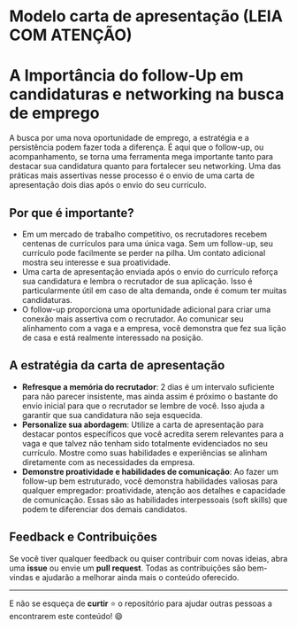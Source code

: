 # Modelo carta de apresentação (LEIA COM ATENÇÃO)

# A Importância do follow-Up em candidaturas e networking na busca de emprego

A busca por uma nova oportunidade de emprego, a estratégia e a persistência podem fazer toda a diferença. É aqui que o follow-up, ou acompanhamento, se torna uma ferramenta mega importante tanto para destacar sua candidatura quanto para fortalecer seu networking. Uma das práticas mais assertivas nesse processo é o envio de uma carta de apresentação dois dias após o envio do seu currículo.

## Por que é importante?

- Em um mercado de trabalho competitivo, os recrutadores recebem centenas de currículos para uma única vaga. Sem um follow-up, seu currículo pode facilmente se perder na pilha. Um contato adicional mostra seu interesse e sua proatividade.
- Uma carta de apresentação enviada após o envio do currículo reforça sua candidatura e lembra o recrutador de sua aplicação. Isso é particularmente útil em caso de alta demanda, onde é comum ter muitas candidaturas.
- O follow-up proporciona uma oportunidade adicional para criar uma conexão mais assertiva com o recrutador. Ao comunicar seu alinhamento com a vaga e a empresa, você demonstra que fez sua lição de casa e está realmente interessado na posição.

## A estratégia da carta de apresentação

- **Refresque a memória do recrutador**: 2 dias é um intervalo suficiente para não parecer insistente, mas ainda assim é próximo o bastante do envio inicial para que o recrutador se lembre de você. Isso ajuda a garantir que sua candidatura não seja esquecida.
- **Personalize sua abordagem**: Utilize a carta de apresentação para destacar pontos específicos que você acredita serem relevantes para a vaga e que talvez não tenham sido totalmente evidenciados no seu currículo. Mostre como suas habilidades e experiências se alinham diretamente com as necessidades da empresa.
- **Demonstre proatividade e habilidades de comunicação**: Ao fazer um follow-up bem estruturado, você demonstra habilidades valiosas para qualquer empregador: proatividade, atenção aos detalhes e capacidade de comunicação. Essas são as habilidades interpessoais (soft skills) que podem te diferenciar dos demais candidatos.

## Feedback e Contribuições

Se você tiver qualquer feedback ou quiser contribuir com novas ideias, abra uma **issue** ou envie um **pull request**. Todas as contribuições são bem-vindas e ajudarão a melhorar ainda mais o conteúdo oferecido.

---

E não se esqueça de **curtir** ⭐ o repositório para ajudar outras pessoas a encontrarem este conteúdo! 😄
